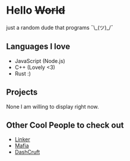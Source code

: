 # Hello ~~World~~
just a random dude that programs ¯\\\_(ツ)\_/¯

## Languages I love
- JavaScript (Node.js)
- C++ (Lovely <3)
- Rust :)

## Projects
None I am willing to display right now.

## Other Cool People to check out
- [Linker](https://github.com/Linker-123)
- [Mafia](https://github.com/Mafia-7777)
- [DashCruft](https://github.com/DashCruft)
